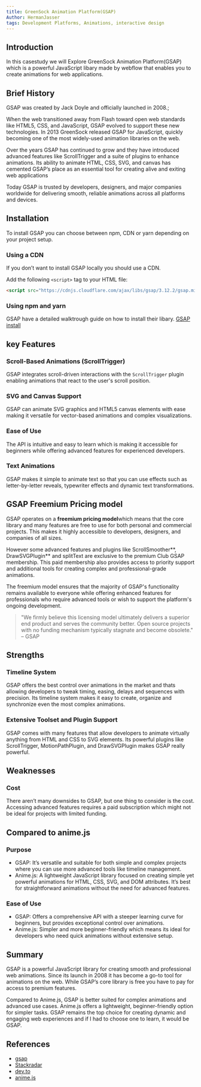 ```yaml
---
title: GreenSock Animation Platform(GSAP)
Author: HermanJasser
tags: Development Platforms, Animations, interactive design
---
```


## Introduction

In this casestudy we will Explore GreenSock Animation Platform(GSAP) which is a powerful JavaScript libary made by webflow that enables you to create animations for web applications.

## Brief History

GSAP was created by Jack Doyle and officially launched in 2008.;

When the web transitioned away from Flash toward open web standards like HTML5, CSS, and JavaScript, GSAP evolved to support these new technologies. In 2013 GreenSock released GSAP for JavaScript, quickly becoming one of the most widely-used animation libraries on the web.

Over the years GSAP has continued to grow and they have introduced advanced features like ScrollTrigger and a suite of plugins to enhance animations. Its ability to animate HTML, CSS, SVG, and canvas has cemented GSAP’s place as an essential tool for creating alive and exiting web applications

Today GSAP is trusted by developers, designers, and major companies worldwide for delivering smooth, reliable animations across all platforms and devices.

## Installation

To install GSAP you can choose between npm, CDN or yarn depending on your project setup.

### Using a CDN

If you don’t want to install GSAP locally you should use a CDN.

Add the following `<script>` tag to your HTML file:

```html
<script src="https://cdnjs.cloudflare.com/ajax/libs/gsap/3.12.2/gsap.min.js"></script>
```

### Using npm and yarn

GSAP have a detailed walktrough guide on how to install their libary.
[GSAP install](https://gsap.com/docs/v3/Installation/?tab=npm&module=esm&method=private+registry&tier=free&club=false&require=false&trial=true)

## key Features

### Scroll-Based Animations (ScrollTrigger)

GSAP integrates scroll-driven interactions with the `ScrollTrigger` plugin enabling animations that react to the user's scroll position.

### SVG and Canvas Support

GSAP can animate SVG graphics and HTML5 canvas elements with ease making it versatile for vector-based animations and complex visualizations.

### Ease of Use

The API is intuitive and easy to learn which is making it accessible for beginners while offering advanced features for experienced developers.

### Text Animations

GSAP makes it simple to animate text so that you can use effects such as letter-by-letter reveals, typewriter effects and dynamic text transformations.

## GSAP Freemium Pricing model

GSAP operates on a **freemium pricing model**which means that the core library and many features are free to use for both personal and commercial projects. This makes it highly accessible to developers, designers, and companies of all sizes.

However some advanced features and plugins like ScrollSmoother**, DrawSVGPlugin** and splitText are exclusive to the premium Club GSAP membership. This paid membership also provides access to priority support and additional tools for creating complex and professional-grade animations.

The freemium model ensures that the majority of GSAP's functionality remains available to everyone while offering enhanced features for professionals who require advanced tools or wish to support the platform's ongoing development.

> "We firmly believe this licensing model ultimately delivers a superior end product and serves the community better. Open source projects with no funding mechanism typically stagnate and become obsolete."
> – GSAP

## Strengths

### Timeline System

GSAP offers the best control over animations in the market and thats allowing developers to tweak timing, easing, delays and sequences with precision. Its timeline system makes it easy to create, organize and synchronize even the most complex animations.

### Extensive Toolset and Plugin Support

GSAP comes with many features that allow developers to animate virtually anything from HTML and CSS to SVG elements. Its powerful plugins like ScrollTrigger, MotionPathPlugin, and DrawSVGPlugin makes GSAP really powerful. 

## Weaknesses

### Cost

There aren’t many downsides to GSAP, but one thing to consider is the cost. Accessing advanced features requires a paid subscription which might not be ideal for projects with limited funding.

## Compared to anime.js

### Purpose  
- GSAP: It’s versatile and suitable for both simple and complex projects where you can use more advanced tools like timeline management. 
- Anime.js: A lightweight JavaScript library focused on creating simple yet powerful animations for HTML, CSS, SVG, and DOM attributes. It’s best for straightforward animations without the need for advanced features.

### Ease of Use
- GSAP: Offers a comprehensive API with a steeper learning curve for beginners, but provides exceptional control over animations.  
- Anime.js: Simpler and more beginner-friendly which means its ideal for developers who need quick animations without extensive setup.



## Summary

GSAP is a powerful JavaScript library for creating smooth and professional web animations. Since its launch in 2008 it has become a go-to tool for animations on the web. While GSAP’s core library is free you have to pay for access to premium features.

Compared to Anime.js, GSAP is better suited for complex animations and advanced use cases. Anime.js offers a lightweight, beginner-friendly option for simpler tasks. GSAP remains the top choice for creating dynamic and engaging web experiences and if I had to choose one to learn, it would be GSAP.


## References

- [gsap](https://gsap.com/)
- [Stackradar](https://www.stackradar.co/tools/greensock)
- [dev.to](https://dev.to/sharoztanveer/gsap-vs-framer-motion-which-animation-library-should-you-choose-for-your-creative-web-projects-4d02)
- [anime.js](https://animejs.com/)

